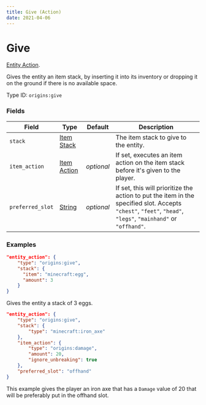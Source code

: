 ```yaml
---
title: Give (Action)
date: 2021-04-06
---
```

# Give

[Entity Action](../entity_actions.md).

Gives the entity an item stack, by inserting it into its inventory or dropping it on the ground if there is no available space.

Type ID: `origins:give`

### Fields

Field  | Type | Default | Description
-------|------|---------|-------------
`stack` | [Item Stack](../data_types/item_stack.md) |  | The item stack to give to the entity.
`item_action` | [Item Action](../item_actions.md) | _optional_ | If set, executes an item action on the item stack before it's given to the player.
`preferred_slot` | [String](../data_types/string.md) | _optional_ | If set, this will prioritize the action to put the item in the specified slot. Accepts `"chest"`, `"feet"`, `"head"`, `"legs"`, `"mainhand"` or `"offhand"`.

### Examples
```json
"entity_action": {
  	"type": "origins:give",
  	"stack": {
	  "item": "minecraft:egg",
	  "amount": 3
  	}
}
```
Gives the entity a stack of 3 eggs.
<br>

```json
"entity_action": {
    "type": "origins:give",
    "stack": {
        "type": "minecraft:iron_axe"
    },
    "item_action": {
        "type": "origins:damage",
        "amount": 20,
        "ignore_unbreaking": true
    },
    "preferred_slot": "offhand"
}
```
This example gives the player an iron axe that has a `Damage` value of 20 that will be preferably put in the offhand slot.